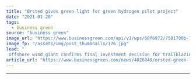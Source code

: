 ```yaml
---
title: "Ørsted gives green light for green hydrogen pilot project"
date: "2021-01-20"
tags: 
  - business green
source: "business green"
image_url: "https://www.businessgreen.com/api/v1/wps/68f6972/7581708b-7d78-4e1f-b19f-496297152f6c/1/AVV-picture-w-WTGs-672305561121775-185x114.jpg"
image_fp: "/assets/img/post_thumbnails/176.jpg"
lead: "
 Offshore wind giant confirms final investment decision for trailblazing H2RES project, as it looks to deliver first green hydrogen in late 2021 ..."
article_url: "https://www.businessgreen.com/news/4026040/orsted-green-light-green-hydrogen-pilot-project"
---
```


---
